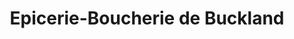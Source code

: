 ---
title: "Epicerie-Boucherie de Buckland"
url: /notre-dame-auxiliatrice-de-buckland/epicerie-boucherie-de-buckland/
shop: Supermarkt
---